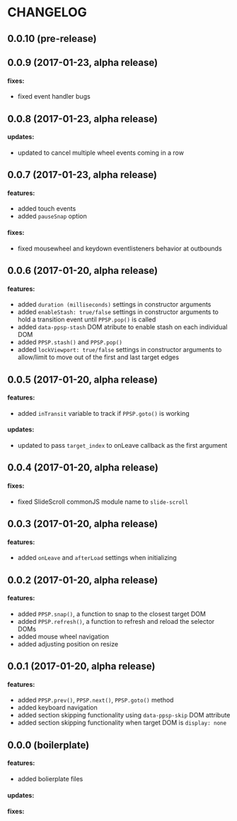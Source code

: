CHANGELOG
=========

## 0.0.10 (pre-release)

## 0.0.9 (2017-01-23, alpha release)

#### fixes:
 - fixed event handler bugs

## 0.0.8 (2017-01-23, alpha release)

#### updates:
 - updated to cancel multiple wheel events coming in a row

## 0.0.7 (2017-01-23, alpha release)

#### features:
 - added touch events
 - added `pauseSnap` option

#### fixes:
 - fixed mousewheel and keydown eventlisteners behavior at outbounds

## 0.0.6 (2017-01-20, alpha release)

#### features:
 - added `duration (milliseconds)` settings in constructor arguments
 - added `enableStash: true/false` settings in constructor arguments to hold a transition event until `PPSP.pop()` is called
 - added `data-ppsp-stash` DOM atribute to enable stash on each individual DOM
 - added `PPSP.stash()` and `PPSP.pop()`
 - added `lockViewport: true/false` settings in constructor arguments to allow/limit to move out of the first and last target edges

## 0.0.5 (2017-01-20, alpha release)

#### features:
 - added `inTransit` variable to track if `PPSP.goto()` is working

#### updates:
 - updated to pass `target_index` to onLeave callback as the first argument

## 0.0.4 (2017-01-20, alpha release)

#### fixes:
 - fixed SlideScroll commonJS module name to `slide-scroll`

## 0.0.3 (2017-01-20, alpha release)

#### features:
 - added `onLeave` and `afterLoad` settings when initializing 

## 0.0.2 (2017-01-20, alpha release)

#### features:
 - added `PPSP.snap()`, a function to snap to the closest target DOM
 - added `PPSP.refresh()`, a function to refresh and reload the selector DOMs
 - added mouse wheel navigation
 - added adjusting position on resize

## 0.0.1 (2017-01-20, alpha release)

#### features:
 - added `PPSP.prev()`, `PPSP.next()`, `PPSP.goto()` method
 - added keyboard navigation
 - added section skipping functionality using `data-ppsp-skip` DOM attribute
 - added section skipping functionality when target DOM is `display: none`

## 0.0.0 (boilerplate)

#### features:
 - added bolierplate files

#### updates:

#### fixes:
